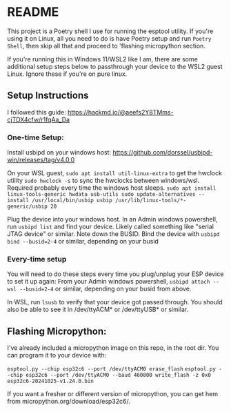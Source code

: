 # README

This project is a Poetry shell I use for running the esptool utility. If you're using it on Linux, all you need to do is have Poetry setup and run `Poetry Shell`, then skip all that and proceed to 'flashing micropython section.

If you're running this in Windows 11/WSL2 like I am, there are some additional setup steps below to passthrough your device to the WSL2 guest Linux. Ignore these if you're on pure linux.

## Setup Instructions
I followed this guide: https://hackmd.io/@aeefs2Y8TMms-cjTDX4cfw/r1fqAa_Da


### One-time Setup:

Install usbipd on your windows host: https://github.com/dorssel/usbipd-win/releases/tag/v4.0.0

On your WSL guest, `sudo apt install util-linux-extra` to get the hwclock utility
`sudo hwclock -s` to sync the hwclocks between windows/wsl. Required probably every time the windows host sleeps.
`sudo apt install linux-tools-generic hwdata usb-utils
sudo update-alternatives --install /usr/local/bin/usbip usbip /usr/lib/linux-tools/*-generic/usbip 20`

Plug the device into your windows host. 
In an Admin windows powershell, run `usbipd list` and find your device. Likely called something like "serial JTAG device" or similar. Note down the BUSID.
Bind the device with `usbipd bind --busid=2-4` or similar, depending on your busid

### Every-time setup

You will need to do these steps every time you plug/unplug your ESP device to set it up again:
From your Admin windows powershell, `usbipd attach --wsl --busid=2-4` or similar, depending on your busid from above.

In WSL, run `lsusb` to verify that your device got passed through. You should also be able to see it in /dev/ttyACM* or /dev/ttyUSB* or similar. 

## Flashing Micropython:
I've already included a micropython image on this repo, in the root dir. You can program it to your device with:

`esptool.py --chip esp32c6 --port /dev/ttyACM0 erase_flash`
`esptool.py --chip esp32c6 --port /dev/ttyACM0 --baud 460800 write_flash -z 0x0 esp32c6-20241025-v1.24.0.bin`

If you want a fresher or different version of micropython, you can get hem from micropython.org/download/esp32c6/. 

